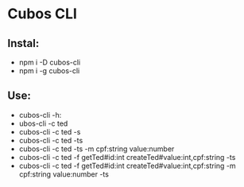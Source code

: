 # Cubos CLI

## Instal:
- npm i -D cubos-cli
- npm i -g cubos-cli

## Use:
- cubos-cli -h:
- ubos-cli -c ted 
- cubos-cli -c ted -s
- cubos-cli -c ted -ts
- cubos-cli -c ted -ts -m cpf:string value:number
- cubos-cli -c ted -f getTed#id:int createTed#value:int,cpf:string -ts
- cubos-cli -c ted -f getTed#id:int createTed#value:int,cpf:string -m cpf:string value:number -ts
